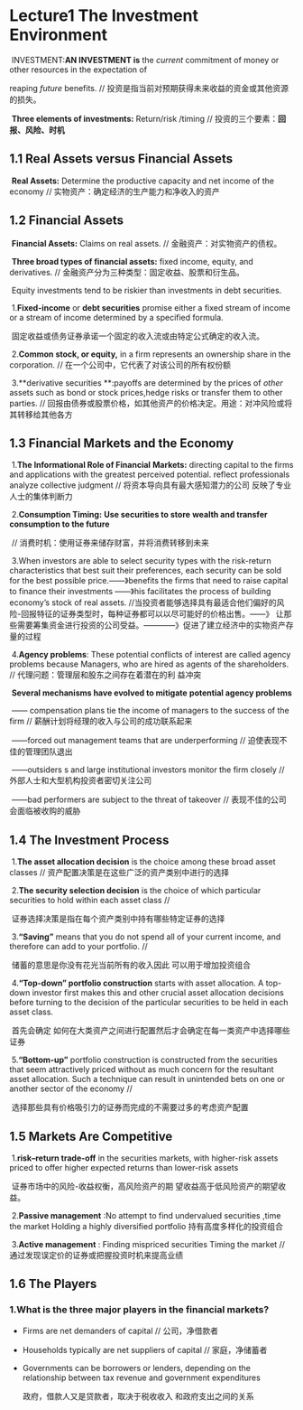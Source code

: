 # **Lecture1 The Investment Environment** 

​	INVESTMENT:**AN INVESTMENT is** the *current* commitment of money or other resources in the expectation of 

reaping *future* benefits. // 投资是指当前对预期获得未来收益的资金或其他资源的损失。

​	**Three elements of investments:** Return/risk /timing  // 投资的三个要素：**回报、风险、时机**



## **1.1 Real Assets versus Financial Assets**

​	**Real Assets:** Determine the productive capacity  and net income of the economy  //  实物资产：确定经济的生产能力和净收入的资产



## **1.2** **Financial Assets**

​	**Financial Assets:** Claims on real assets. // 金融资产：对实物资产的债权。

​	**Three broad types of financial assets:** fixed income, equity, and derivatives. // 金融资产分为三种类型：固定收益、股票和衍生品。

​	Equity investments tend to be riskier than investments in debt securities.

​		1.**Fixed-income** or **debt securities** promise either a fixed stream of income or a stream of income determined by a specified formula.

​		固定收益或债务证券承诺一个固定的收入流或由特定公式确定的收入流。

​		2.**Common stock, or equity,** in a firm represents an ownership share in the corporation. // 在一个公司中，它代表了对该公司的所有权份额

​		3.**derivative securities **:payoffs are determined by the prices of *other* assets such as bond or stock prices,hedge risks or transfer them to other 			parties. // 回报由债券或股票价格，如其他资产的价格决定。用途：对冲风险或将其转移给其他各方



## **1.3 Financial Markets and the Economy**

​		1.**The Informational Role of Financial** **Markets:** directing capital to the firms and applications with the greatest perceived potential. reflect 				professionals analyze collective judgment // 将资本导向具有最大感知潜力的公司 反映了专业人士的集体判断力

​		2.**Consumption Timing:** **Use securities to store** **wealth and transfer consumption to the future**

​			// 消费时机：使用证券来储存财富，并将消费转移到未来

​		3.When investors are able to select security types with the risk-return characteristics that best suit their preferences, each security can be sold for 			the best possible price.——》benefits the firms that need to raise capital to finance their  investments ——》his facilitates the process of building  			economy’s  stock of real assets. //当投资者能够选择具有最适合他们偏好的风险-回报特征的证券类型时，每种证券都可以以尽可能好的价格出售。——》			让那些需要筹集资金进行投资的公司受益。————》促进了建立经济中的实物资产存量的过程

​		4.**Agency problems**: These potential conflicts of interest are called agency problems because Managers, who are hired as agents of the    					        			shareholders.  // 代理问题：管理层和股东之间存在着潜在的利 益冲突

​			**Several mechanisms have evolved to mitigate** **potential agency problems**

​				—— compensation plans tie the income of managers to the success of the firm  // 薪酬计划将经理的收入与公司的成功联系起来

​				——forced out management teams that are underperforming //  迫使表现不佳的管理团队退出

​				——outsiders s and large institutional investors monitor the firm closely // 外部人士和大型机构投资者密切关注公司

​				——bad performers are subject to the threat of takeover // 表现不佳的公司会面临被收购的威胁



## **1.4 The Investment Process**

​		1.**The asset allocation decision** is the choice among these broad asset classes // 资产配置决策是在这些广泛的资产类别中进行的选择

​		2.**The security selection decision** is the choice of which particular securities to hold within each asset class // 

​		证券选择决策是指在每个资产类别中持有哪些特定证券的选择

​		3.**“Saving”** means that you do not spend all of your current income, and therefore can add to your portfolio. // 

​		储蓄的意思是你没有花光当前所有的收入因此 可以用于增加投资组合

​		4.**“Top-down” portfolio construction** starts with asset allocation. A top-down investor first makes this and other crucial asset allocation decisions 			before turning to the decision of the particular securities to be held in each asset class.  

​			首先会确定 如何在大类资产之间进行配置然后才会确定在每一类资产中选择哪些证券

​		5.**“Bottom-up”** portfolio construction is constructed from the securities that seem attractively priced without as much concern for the resultant 			asset allocation. Such a technique can result in unintended bets on one or another sector of the economy  //

​			选择那些具有价格吸引力的证券而完成的不需要过多的考虑资产配置

## **1.5 Markets Are Competitive**

​		1.**risk–return trade-off** in the securities markets, with higher-risk assets priced to offer higher expected returns than lower-risk assets

​		证券市场中的风险-收益权衡，高风险资产的期 望收益高于低风险资产的期望收益。

​		2.**Passive management** :No attempt to find undervalued securities ,time the market Holding a highly diversified portfolio  持有高度多样化的投资组合

​		3.**Active management** : Finding mispriced securities Timing the market // 通过发现误定价的证券或把握投资时机来提高业绩



## **1.6 The Players**

### **1.What is the three major players in the** **financial markets?**

   - Firms are net demanders of capital // 公司，净借款者

   - Households typically are net suppliers of capital  // 家庭，净储蓄者

   - Governments can be borrowers or lenders, depending on the relationship between tax revenue and government expenditures

     政府，借款人又是贷款者，取决于税收收入 和政府支出之间的关系

     





























